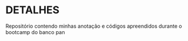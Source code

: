 # DETALHES
Repositório contendo minhas anotação e códigos apreendidos durante o bootcamp do banco pan
